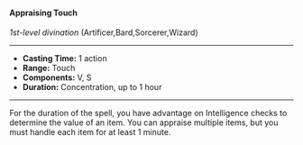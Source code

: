 #### Appraising Touch
*1st-level divination* (Artificer,Bard,Sorcerer,Wizard)
___
- **Casting Time:** 1 action
- **Range:** Touch
- **Components:** V, S
- **Duration:** Concentration, up to 1 hour
---
For the duration of the spell, you have advantage on Intelligence checks to determine the value of an item. You can appraise multiple items, but you must handle each item for at least 1 minute.
